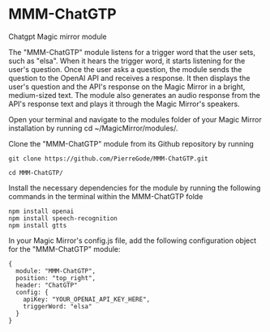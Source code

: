 # MMM-ChatGTP
Chatgpt Magic mirror module

The "MMM-ChatGTP" module listens for a trigger word that the user sets, such as "elsa". When it hears the trigger word, it starts listening for the user's question. Once the user asks a question, the module sends the question to the OpenAI API and receives a response. It then displays the user's question and the API's response on the Magic Mirror in a bright, medium-sized text. The module also generates an audio response from the API's response text and plays it through the Magic Mirror's speakers.


Open your terminal and navigate to the modules folder of your Magic Mirror installation by running cd ~/MagicMirror/modules/.

Clone the "MMM-ChatGTP" module from its Github repository by running
```
git clone https://github.com/PierreGode/MMM-ChatGTP.git
```
```
cd MMM-ChatGTP/
```
Install the necessary dependencies for the module by running the following commands in the terminal within the MMM-ChatGTP folde

```
npm install openai
npm install speech-recognition
npm install gtts

```
In your Magic Mirror's config.js file, add the following configuration object for the "MMM-ChatGTP" module:

```
{
  module: "MMM-ChatGTP",
  position: "top_right",
  header: "ChatGTP"
  config: {
    apiKey: "YOUR_OPENAI_API_KEY_HERE",
    triggerWord: "elsa"
  }
}
```
